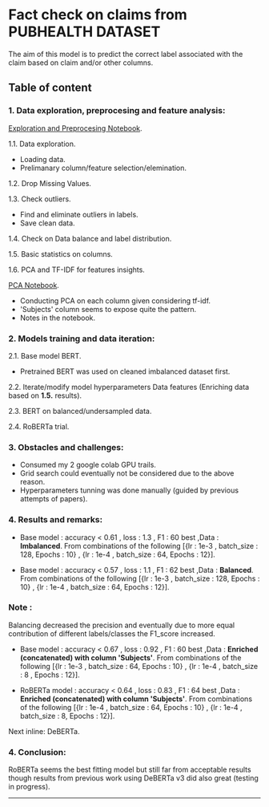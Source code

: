 # Fact check on claims from PUBHEALTH DATASET
The aim of this model is to predict the correct label associated with the claim based on claim and/or other columns.

## Table of content

### 1. Data exploration, preprocesing and feature analysis:
[Exploration and Preprocesing Notebook](https://github.com/H-Ismael/pubhealth/blob/main/exploration_preprocessing.ipynb).  


1.1. Data exploration.
- Loading data.  
- Prelimanary column/feature selection/elemination. 
    
1.2. Drop Missing Values.  

1.3. Check outliers.  
- Find and eliminate outliers in labels.  
- Save clean data.

1.4. Check on Data balance and label distribution.  

1.5. Basic statistics on columns.  

1.6. PCA and TF-IDF for features insights.  

[PCA Notebook](https://github.com/H-Ismael/pubhealth/blob/main/PCA_insights.ipynb).  

- Conducting PCA on each column given considering tf-idf. 
- 'Subjects' column seems to expose quite the pattern.  
- Notes in the notebook.  


### 2. Models training and data iteration:
2.1. Base model BERT.  
- Pretrained BERT was used on cleaned imbalanced dataset first.  

2.2. Iterate/modify model hyperparameters Data features (Enriching data based on **1.5.** results).  

2.3. BERT on balanced/undersampled data.  

2.4. RoBERTa trial. 
    
### 3. Obstacles and challenges:
- Consumed my 2 google colab GPU trails. 
- Grid search could eventually not be considered due to the above reason.
- Hyperparameters tunning was done manually (guided by previous attempts of papers).  

### 4. Results and remarks:
- Base model : accuracy < 0.61 , loss : 1.3 , F1 : 60 best ,Data : **Imbalanced**. From  combinations of the following [{lr : 1e-3 , batch_size : 128, Epochs : 10} , {lr : 1e-4 , batch_size : 64, Epochs : 12}].  

- Base model : accuracy < 0.57 , loss : 1.1 , F1 : 62 best ,Data : **Balanced**. From  combinations of the following [{lr : 1e-3 , batch_size : 128, Epochs : 10} , {lr : 1e-4 , batch_size : 64, Epochs : 12}].  

### **Note**  :
Balancing decreased the precision and eventually due to more equal contribution of different labels/classes the F1_score increased.

- Base model : accuracy < 0.67 , loss : 0.92 , F1 : 60 best ,Data : **Enriched (concatenated) with column 'Subjects'**. From  combinations of the following [{lr : 1e-3 , batch_size : 64, Epochs : 10} , {lr : 1e-4 , batch_size : 8 , Epochs : 12}].  

- RoBERTa model : accuracy < 0.64 , loss : 0.83 , F1 : 64 best ,Data : **Enriched (concatenated) with column 'Subjects'**. From  combinations of the following [{lr : 1e-4 , batch_size : 64, Epochs : 10} , {lr : 1e-4 , batch_size : 8, Epochs : 12}].  

Next inline: DeBERTa.


### 4. Conclusion:

RoBERTa seems the best fitting model but still far from acceptable results though results from previous work using DeBERTa v3 did also great (testing in progress).

____________________________________________________________________________________________________________
